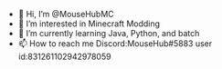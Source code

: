 - 👋 Hi, I’m @MouseHubMC
- 👀 I’m interested in Minecraft Modding
- 🌱 I’m currently learning Java, Python, and batch
- 📫 How to reach me Discord:MouseHub#5883 user id:831261102942978059

